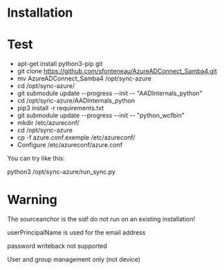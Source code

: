 Installation
========================

Test
=====
 - apt-get install python3-pip git
 - git clone https://github.com/sfonteneau/AzureADConnect_Samba4.git
 - mv AzureADConnect_Samba4 /opt/sync-azure
 - cd /opt/sync-azure/
 - git submodule update --progress --init -- "AADInternals_python"
 - cd /opt/sync-azure/AADInternals_python
 - pip3 install -r requirements.txt
 - git submodule update --progress --init -- "python_wcfbin"
 - mkdir /etc/azureconf/
 - cd /opt/sync-azure
 - cp -f azure.conf.exemple /etc/azureconf/
 - Configure /etc/azureconf/azure.conf

You can try like this:

python3 /opt/sync-azure/run_sync.py


Warning
========

The sourceanchor is the sid! do not run on an existing installation! 

userPrincipalName is used for the email address

password writeback not supported

User and group management only (not device)
